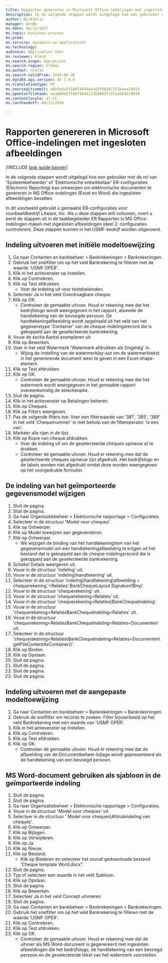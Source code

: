 ```yaml
--- 
title: Rapporten genereren in Microsoft Office-indelingen met ingesloten afbeeldingen
description: In de volgende stappen wordt uitgelegd hoe een gebruiker met de rol van 'Systeembeheerder' of 'Elektronische ontwikkelaar' ER-configuraties (Electronic Reporting) kan ontwerpen om elektronische documenten te genereren in MS Office-indelingen (Excel en Word) die ingesloten afbeeldingen bevatten.
author: NickSelin
manager: AnnBe
ms.date: 06/13/2017
ms.topic: business-process
ms.prod: 
ms.service: dynamics-ax-applications
ms.technology: 
audience: Application User
ms.reviewer: kfend
ms.search.scope: Operations
ms.search.region: Global
ms.author: nselin
ms.search.validFrom: 2016-06-30
ms.dyn365.ops.version: AX 7.0.0
ms.translationtype: HT
ms.sourcegitcommit: a8b5a5af5108744406a3d2fb84d7151baea2481b
ms.openlocfilehash: e2ab89857f4bf4844123508837c8faa504bc8839
ms.contentlocale: nl-nl
ms.lasthandoff: 04/13/2018

---
```

# <a name="generate-reports-in-microsoft-office-formats-with-embedded-images"></a>Rapporten genereren in Microsoft Office-indelingen met ingesloten afbeeldingen

[!INCLUDE [task guide banner](../../includes/task-guide-banner.md)]

In de volgende stappen wordt uitgelegd hoe een gebruiker met de rol van 'Systeembeheerder' of 'Elektronische ontwikkelaar' ER-configuraties (Electronic Reporting) kan ontwerpen om elektronische documenten te genereren in MS Office-indelingen (Excel en Word) die ingesloten afbeeldingen bevatten.

In dit voorbeeld gebruikt u gemaakte ER-configuraties voor voorbeeldbedrijf Litware, Inc.  Als u deze stappen wilt voltooien, voert u eerst de stappen uit in de taakbegeleider ER Rapporten in MS Office-indelingen maken met ingesloten afbeeldingen (deel 2: configuraties controleren). Deze stappen kunnen in het USMF-bedrijf worden uitgevoerd.


## <a name="run-format-with-initial-model-mapping"></a>Indeling uitvoeren met initiële modeltoewijzing
1. Ga naar Contanten en bankbeheer > Bankrekeningen > Bankrekeningen.
2. Gebruik het snelfilter om op het veld Bankrekening te filteren met de waarde 'USMF OPER'.
3. Klik in het actievenster op Instellen.
4. Klik op Controleren.
5. Klik op Test afdrukken.
    * Voer de indeling uit voor testdoeleinden.  
6. Selecteer Ja in het veld Overdraagbare cheque.
7. Klik op OK.
    * Controleer de gemaakte uitvoer. Houd er rekening mee dat het bedrijfslogo wordt weergegeven in het rapport, alsmede de handtekening van de bevoegde persoon. De handtekeningafbeelding wordt opgehaald uit het veld van het gegevenstype 'Container' van de cheque-indelingsrecord die is gekoppeld aan de geselecteerde bankrekening.  
8. Vouw de sectie Aantal exemplaren uit.
9. Klik op Bewerken.
10. Voer in het veld Watermerk 'Watermerk afdrukken als Ongeldig' in.
    * Wijzig de instelling van de watermerklay-out om de watermerktekst in het genererende document weer te geven in een Excel-shape-element.  
11. Klik op Test afdrukken.
12. Klik op OK.
    * Controleer de gemaakte uitvoer. Houd er rekening mee dat het watermerk wordt weergegeven in het gemaakte rapport overeenkomstig de selectieoptie.  
13. Sluit de pagina.
14. Klik in het actievenster op Betalingen beheren.
15. Klik op Cheques.
16. Klik op Filters weergeven.
17. Pas de volgende filters toe: Voer een filterwaarde van '381', '385', '389' in het veld 'Chequenummer' in met behulp van de filteroperator 'is een van'.
18. Markeer alle rijen in de lijst.
19. Klik op Kopie van cheque afdrukken.
    * Voer de indeling uit om de geselecteerde cheques opnieuw af te drukken.  
    * Controleer de gemaakte uitvoer. Houd er rekening mee dat de geselecteerde cheques opnieuw zijn afgedrukt. Het bedrijfslogo en de labels worden niet afgedrukt omdat deze worden weergegeven op het voorgedrukte formulier.  

## <a name="modify-the-mapping-of-the-imported-data-model"></a>De indeling van het geïmporteerde gegevensmodel wijzigen
1. Sluit de pagina.
2. Sluit de pagina.
3. Ga naar Organisatiebeheer > Elektronische rapportage > Configuraties.
4. Selecteer in de structuur 'Model voor cheques'.
5. Klik op Ontwerper.
6. Klik op Model toewijzen aan gegevensbron.
7. Klik op Ontwerper.
    * We wijzigen de binding van het handtekeningitem van het gegevensmodel om een handtekeningafbeelding te krijgen uit het bestand dat is gekoppeld aan de cheque-indelingsrecord die is gekoppeld aan de geselecteerde bankrekening.  
8. Schakel Details weergeven uit.
9. Vouw in de structuur 'indeling' uit.
10. Vouw in de structuur 'indeling\handtekening' uit.
11. Selecteer in de structuur 'indeling\handtekening\afbeelding = chequerekening.'<Relaties'.BankChequeLayout.Signature1Bmp'.
12. Vouw in de structuur 'chequerekening' uit.
13. Vouw in de structuur 'chequerekening\<Relaties' uit.
14. Vouw in de structuur 'chequerekening\<Relaties\BankChequeIndeling'.
15. Vouw in de structuur 'chequerekening\<RelatiesBankChequeIndeling\<Relaties' uit.
16. Vouw in de structuur 'chequerekening\<RelatiesBankChequeIndeling\<Relaties\<Documenten' uit.
17. Selecteer in de structuur 'chequerekening\<Relaties\BankChequeIndeling\<Relaties\<Documenten\getFileContentAsContainer()'.
18. Klik op Binden.
19. Klik op Opslaan.
20. Sluit de pagina.
21. Sluit de pagina.
22. Sluit de pagina.
23. Sluit de pagina.

## <a name="run-format-using-the-adjusted-model-mapping"></a>Indeling uitvoeren met de aangepaste modeltoewijzing
1. Ga naar Contanten en bankbeheer > Bankrekeningen > Bankrekeningen.
2. Gebruik de snelfilter om records te zoeken. Filter bijvoorbeeld op het veld Bankrekening met een waarde van 'USMF OPER'.
3. Klik in het actievenster op Instellen.
4. Klik op Controleren.
5. Klik op Test afdrukken.
6. Klik op OK.
    * Controleer de gemaakte uitvoer. Houd er rekening mee dat de afbeelding van de Documentbeheer-bijlage wordt gepresenteerd als de handtekening van een bevoegd persoon.  

## <a name="use-ms-word-document-as-a-template-in-the-imported-format"></a>MS Word-document gebruiken als sjabloon in de geïmporteerde indeling
1. Sluit de pagina.
2. Sluit de pagina.
3. Ga naar Organisatiebeheer > Elektronische rapportage > Configuraties.
4. Vouw in de structuur 'Model voor cheques' uit.
5. Selecteer in de structuur ' Model voor cheques\Afdrukindeling van cheques'.
6. Klik op Ontwerper.
7. Klik op Bijlagen.
8. Klik op Verwijderen.
9. Klik op Ja.
10. Klik op Nieuw.
11. Klik op Bestand.
    * Klik op Bladeren en selecteer het vooraf gedownloade bestand 'Cheque template Word.docx".  
12. Sluit de pagina.
13. Typ of selecteer een waarde in het veld Sjabloon.
14. Klik op Opslaan.
15. Sluit de pagina.
16. Klik op Bewerken.
17. Selecteer Ja in het veld Concept uitvoeren.
18. Sluit de pagina.
19. Ga naar Contanten en bankbeheer > Bankrekeningen > Bankrekeningen.
20. Gebruik het snelfilter om op het veld Bankrekening te filteren met de waarde 'USMF OPER'.
21. Klik op Controleren.
22. Klik op Test afdrukken.
23. Klik op OK.
    * Controleer de gemaakte uitvoer. Houd er rekening mee dat de uitvoer als MS Word-document is gegenereerd met ingesloten afbeeldingen die het bedrijfslogo, de handtekening van een bevoegd persoon en de geselecteerde tekst van het watermerk voorstellen.  


